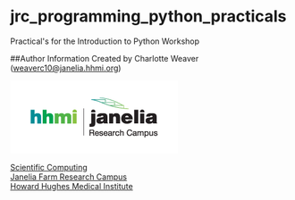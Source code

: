 # jrc_programming_python_practicals
Practical's for the Introduction to Python Workshop

##Author Information
Created by Charlotte Weaver (<weaverc10@janelia.hhmi.org>) 

[![Picture](HHMI_Janelia_Color.png)](http://www.janelia.org)

[Scientific Computing](http://www.janelia.org/research-resources/computing-resources)  
[Janelia Farm Research Campus](http://www.janelia.org)  
[Howard Hughes Medical Institute](http://www.hhmi.org)
